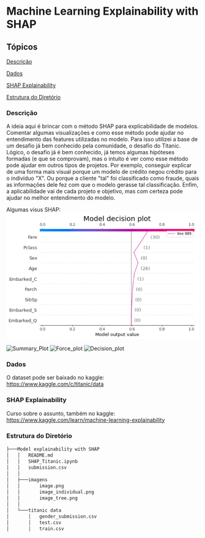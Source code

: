 
# Machine Learning Explainability with SHAP

## Tópicos

[Descrição](#Descrição)

[Dados](#Dados)

[SHAP Explainability](#SHAP-Explainability)

[Estrutura do Diretório](#Estrutura-do-Diretório)


### Descrição
A ideia aqui é brincar com o método SHAP para explicabilidade de modelos. Comentar algumas visualizações e como esse método pode ajudar no entendimento das features utilizadas no modelo. Para isso utilizei a base de um desafio já bem conhecido pela comunidade, o desafio do Titanic. Lógico, o desafio já é bem conhecido, já temos algumas hipóteses formadas (e que se comprovam), mas o intuito é ver como esse método pode ajudar em outros tipos de projetos. Por exemplo, conseguir explicar de uma forma mais visual porque um modelo de crédito negou crédito para o indivíduo "X". Ou porque a cliente "tal" foi classificado como fraude, quais as informações dele fez com que o modelo gerasse tal classificação. Enfim, a aplicabilidade vai de cada projeto e objetivo, mas com certeza pode ajudar no melhor entendimento do modelo.  

Algumas visus SHAP: 
<img src="Imagens/Decision_plot.png">

![Summary_Plot](https://github.com/nathaliabrunet/Model-explainability-with-SHAP/tree/master/Imagens/Summary_Plot.png)
![Force_plot](https://github.com/nathaliabrunet/Model-explainability-with-SHAP/tree/master/Imagens/Force_plot.png)
![Decision_plot](https://github.com/nathaliabrunet/Model-explainability-with-SHAP/tree/master/Imagens/Decision_plot.png)

### Dados
O dataset pode ser baixado no kaggle: https://www.kaggle.com/c/titanic/data


### SHAP Explainability
Curso sobre o assunto, também no kaggle: https://www.kaggle.com/learn/machine-learning-explainability


### Estrutura do Diretório

```
├───Model explainability with SHAP
│   │   README.md
│   │   SHAP_Titanic.ipynb
│   │   submission.csv
│   │
│   ├───imagens
│   │       image.png
│   │       image_individual.png
│   │       image_tree.png
│   │
│   └───titanic data
│       │   gender_submission.csv
│       │   test.csv
│       │   train.csv
```

